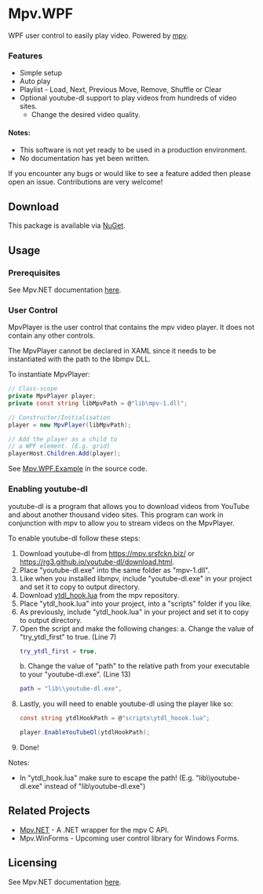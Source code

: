 # Mpv<span />.WPF

WPF user control to easily play video. Powered by [mpv](https://github.com/mpv-player/mpv).

### Features

* Simple setup
* Auto play
* Playlist - Load, Next, Previous Move, Remove, Shuffle or Clear
* Optional youtube-dl support to play videos from hundreds of video sites.
	* Change the desired video quality.

#### Notes:

* This software is not yet ready to be used in a production environment.
* No documentation has yet been written.

If you encounter any bugs or would like to see a feature added then please open an issue. Contributions are very welcome!

## Download

This package is available via [NuGet](https://www.nuget.org/packages/Mpv.WPF).

## Usage

### Prerequisites

See Mpv<span />.NET documentation [here](https://github.com/hudec117/Mpv.NET#prerequisites).

### User Control

MpvPlayer is the user control that contains the mpv video player. It does not contain any other controls.

The MpvPlayer cannot be declared in XAML since it needs to be instantiated with the path to the libmpv DLL.

To instantiate MpvPlayer:

```csharp
// Class-scope
private MpvPlayer player;
private const string libMpvPath = @"lib\mpv-1.dll";

// Constructor/Initialisation
player = new MpvPlayer(libMpvPath);

// Add the player as a child to
// a WPF element. (E.g. grid)
playerHost.Children.Add(player);
```

See [Mpv.WPF.Example](https://github.com/hudec117/Mpv.WPF/tree/master/src/Mpv.WPF.Example) in the source code.

### Enabling youtube-dl

youtube-dl is a program that allows you to download videos from YouTube and about another thousand video sites. This program can work in conjunction with mpv to allow you to stream videos on the MpvPlayer.

To enable youtube-dl follow these steps:

1. Download youtube-dl from https://mpv.srsfckn.biz/ or https://rg3.github.io/youtube-dl/download.html.
2. Place "youtube-dl.exe" into the same folder as "mpv-1.dll".
3. Like when you installed libmpv, include "youtube-dl.exe" in your project and set it to copy to output directory.
4. Download [ytdl_hook.lua](https://github.com/mpv-player/mpv/blob/master/player/lua/ytdl_hook.lua) from the mpv repository. 
5. Place "ytdl_hook.lua" into your project, into a "scripts" folder if you like. 
6. As previously, include "ytdl_hook.lua" in your project and set it to copy to output directory.
7. Open the script and make the following changes: 
	a. Change the value of "try_ytdl_first" to true. (Line 7)
	```lua
	try_ytdl_first = true,
	```
    b. Change the value of "path" to the relative path from your executable to your "youtube-dl.exe". (Line 13)
    ```lua
	path = "lib\\youtube-dl.exe",
	```
8. Lastly, you will need to enable youtube-dl using the player like so:
	```csharp
	const string ytdlHookPath = @"scripts\ytdl_hoook.lua";

	player.EnableYouTubeDl(ytdlHookPath);
	```
10. Done!

Notes:
* In "ytdl_hook.lua" make sure to escape the path! (E.g. "lib\\\\youtube-dl.exe" instead of "lib\youtube-dl.exe")

## Related Projects

* [Mpv.NET](https://github.com/hudec117/Mpv.NET) - A .NET wrapper for the mpv C API.
* Mpv.WinForms - Upcoming user control library for Windows Forms.

## Licensing

See Mpv<span />.NET documentation [here](https://github.com/hudec117/Mpv.NET#licensing).
